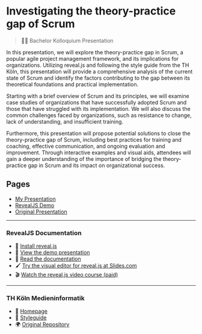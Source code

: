 # Investigating the theory-practice gap of Scrum

> 👨‍🎓 Bachelor Kolloquium Presentation

In this presentation, we will explore the theory-practice gap in Scrum, a popular agile project management framework, and its implications for organizations. Utilizing reveal.js and following the style guide from the TH Köln, this presentation will provide a comprehensive analysis of the current state of Scrum and identify the factors contributing to the gap between its theoretical foundations and practical implementation.

Starting with a brief overview of Scrum and its principles, we will examine case studies of organizations that have successfully adopted Scrum and those that have struggled with its implementation. We will also discuss the common challenges faced by organizations, such as resistance to change, lack of understanding, and insufficient training.

Furthermore, this presentation will propose potential solutions to close the theory-practice gap of Scrum, including best practices for training and coaching, effective communication, and ongoing evaluation and improvement. Through interactive examples and visual aids, attendees will gain a deeper understanding of the importance of bridging the theory-practice gap in Scrum and its impact on organizational success.

## Pages

- [My Presentation](https://mai-space.github.io/mai-joel_maximilian-bachelor_kolloquium/)
- [RevealJS Demo](https://mai-space.github.io/mai-joel_maximilian-bachelor_kolloquium/demo.html)
- [Original Presentation](https://mai-space.github.io/mai-joel_maximilian-bachelor_kolloquium/mi-original.html)

---

### RevealJS Documentation

- 🚀 [Install reveal.js](https://revealjs.com/installation)
- 👀 [View the demo presentation](https://revealjs.com/demo)
- 📖 [Read the documentation](https://revealjs.com/markup/)
- 🖌 [Try the visual editor for reveal.js at Slides.com](https://slides.com/)
- 🎬 [Watch the reveal.js video course (paid)](https://revealjs.com/course)

---

### TH Köln Medieninformatik

- 🏫 [Homepage](http://www.medieninformatik.fh-koeln.de)
- 💄 [Styleguide](https://www.medieninformatik.th-koeln.de/tools/styleguide/)
- 🌍 [Original Repository](https://github.com/th-koeln/mi-bachelor-praxisprojektseminar/tree/master/material/mi-pps-praesentation)
